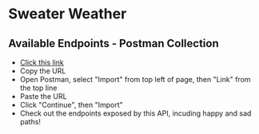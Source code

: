 # Sweater Weather

## Available Endpoints - Postman Collection
* [Click this link](https://www.getpostman.com/collections/e300ab67bc182a9573c0)
* Copy the URL
* Open Postman, select "Import" from top left of page, then "Link" from the top line
* Paste the URL
* Click "Continue", then "Import"
* Check out the endpoints exposed by this API, incuding happy and sad paths!
